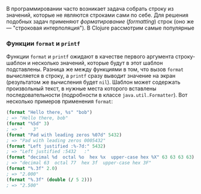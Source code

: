 В программировании часто возникает задача собрать строку из значений, которые не являются строками сами по себе. Для решения подобных задач применяют *форматирование* (*formatting*) строк (оно же — "строковая интерполяция"). В Clojure рассмотрим самые популярные
### Функции `format` и `printf`
Функции `format` и `printf` ожидают в качестве первого аргумента строку-шаблон и несколько значений, которые будут в этот шаблон подставлены. Разница же между функциями в том, что вызов `format` вычисляется в строку, а `printf` сразу выводит значение на экран (результатом же вычисления будет `nil`).
Шаблон может содержать произвольный текст, в нужные места которого вставлены последовательности (подробности в классе `java.util.Formatter`).
Вот несколько примеров применения `format`:

```clojure
(format "Hello there, %s" "bob")
; => "Hello there, bob"
(format "%5d" 3)
; => "    3"
(format "Pad with leading zeros %07d" 5432)
; => "Pad with leading zeros 0005432"
(format "Left justified :%-7d:" 5432)
; => "Left justified :5432   :"
(format "decimal %d  octal %o  hex %x  upper-case hex %X" 63 63 63 63)
; => "decimal 63  octal 77  hex 3f  upper-case hex 3F"
(format "%.3f" 2.0)
; => "2.000"
(format "%.3f" (double (/ 5 2)))
; => "2.500"
```
